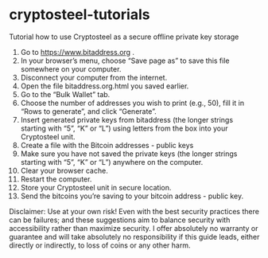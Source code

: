 # cryptosteel-tutorials
Tutorial how to use Cryptosteel as a secure offline private key storage
1. Go to https://www.bitaddress.org .
2. In your browser’s menu, choose “Save page as” to save this file somewhere on your computer.
3. Disconnect your computer from the internet.
4. Open the file bitaddress.org.html you saved earlier.
5. Go to the “Bulk Wallet” tab.
6. Choose the number of addresses you wish to print (e.g., 50), fill it in “Rows to generate”, and click “Generate”. 
7. Insert generated private keys from bitaddress (the longer strings starting with “5”, “K” or “L”) using letters from the box into your Cryptosteel unit.
8. Create a file with the Bitcoin addresses - public keys
9. Make sure you have not saved the private keys (the longer strings starting with “5”, “K” or “L”) anywhere on the computer.
10. Clear your browser cache.
11. Restart the computer. 
13. Store your Cryptosteel unit in secure location.
14. Send the bitcoins you’re saving to your bitcoin address - public key.

Disclaimer: Use at your own risk! Even with the best security practices there can be failures; and these suggestions aim to balance security with accessibility rather than maximize security. I offer absolutely no warranty or guarantee and will take absolutely no responsibility if this guide leads, either directly or indirectly, to loss of coins or any other harm.
